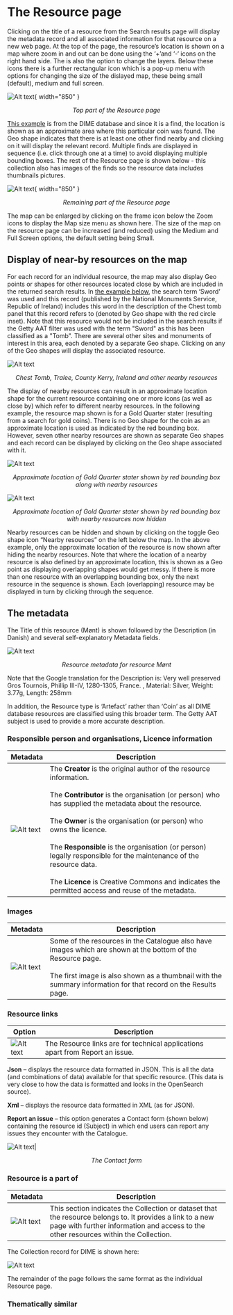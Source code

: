 # The Resource page
Clicking on the title of a resource from the Search results page will display the metadata record and all associated information for that resource on a new web page. At the top of the page, the resource’s location is shown on a map where zoom in and out can be done using the ‘+’and ‘-‘ icons on the right hand side. The is also the option to change the layers. Below these icons there is a further rectangular icon which is a pop-up menu with options for changing the size of the dislayed map, these being small (default), medium and full screen. 

![Alt text](../assets/32-Resource_top.png){ width="850" }
<p align="center"><I>Top part of the Resource page</I></p>

[This example](https://portal.ariadne-infrastructure.eu/resource/24d2b18c2f6c0ebe0d3ad5eb5238028efa63d8f03cdd9a7a8c210cd94ae1c1be) is from the DIME database and since it is a find, the location is shown as an approximate area where this particular coin was found. The Geo shape indicates that there is at least one other find nearby and clicking on it will display the relevant record. Multiple finds are displayed in sequence (i.e. click through one at a time) to avoid displaying multiple bounding boxes. The rest of the Resource page is shown below - this collection also has images of the finds so the resource data includes thumbnails pictures.

![Alt text](../assets/33-Resource_bottom.png){ width="850" }
<p align="center"><I>Remaining part of the Resource page</I></p>

The map can be enlarged by clicking on the frame icon below the Zoom icons to display the Map size menu as shown here. The size of the map on the resource page  can be increased (and reduced) using the Medium and Full Screen options, the default setting being Small.

## Display of near-by resources on the map

For each record for an individual resource, the map may also display Geo points or shapes for other resources located close by which are included in the returned search results. In [the example below](https://portal.ariadne-infrastructure.eu/resource/7c2db68bc992937c2c71040f9da411c0a6f75bb56d139b1570bdce84412502e4), the search term ‘Sword’ was used and this record (published by the National Monuments Service, Republic of Ireland) includes this word in the description of the Chest tomb panel that this record refers to (denoted by Geo shape with the red circle inset). Note that this resource would not be included in the search results if the Getty AAT filter was used with the term "Sword" as this has been classified as a "Tomb". There are several other sites and monuments of interest in this area, each denoted by a separate Geo shape. Clicking on any of the Geo shapes will display the associated resource.

![Alt text](../assets/34-Resource_map.png)
<p align="center"><i>Chest Tomb, Tralee, County Kerry, Ireland and other nearby resources</i></p>

The display of nearby resources can result in an approximate location shape for the current resource containing one or more icons (as well as close by) which refer to different nearby resources. In the following example, the resource map shown is for a Gold Quarter stater (resulting from a search for gold coins). There is no Geo shape for the coin as an approximate location is used as indicated by the red bounding box.  However, seven other nearby resources are shown as separate Geo shapes and each record can be displayed by clicking on the Geo shape associated with it.

![Alt text](../assets/35-Resource_bound_area.png)
<p align="center"><I>Approximate location of Gold Quarter stater shown by red bounding box along with nearby resources</I></P>

![Alt text](../assets/36-Resource_hide_nearby.png)
<p align="center"><I>Approximate location of Gold Quarter stater shown by red bounding box with nearby resources now hidden</I></P>

Nearby resources can be hidden and shown by clicking on the toggle Geo shape icon “Nearby resources”  on the left below the map. In the above example, only the approximate location of the resource is now shown after hiding the nearby resources. Note that where the location of a nearby resource is also defined by an approximate location, this is shown as a Geo point as displaying overlapping shapes would get messy. If there is more than one resource with an overlapping bounding box, only the next resource in the sequence is shown. Each (overlapping) resource may be displayed in turn by clicking through the sequence. 

##  The metadata

The Title of this resource (Mønt) is shown followed by the Description (in Danish) and several self-explanatory Metadata fields.

![Alt text](../assets/37-Resource_metadata.png)
<p align="center"><I>Resource metadata for resource Mønt</I></P>

Note that the Google translation for the Description is: Very well preserved Gros Tournois, Phillip III-IV, 1280-1305, France. , Material: Silver, Weight: 3.77g, Length: 258mm

In addition, the Resource type is ‘Artefact’ rather than ‘Coin’ as all DIME database resources are classified using this broader term. The Getty AAT subject is used to provide a more accurate description.
### Responsible person and organisations, Licence information

| Metadata | Description |
| ----------- | ----------- |
| ![Alt text](../assets/38-Resource-licence.png) | The **Creator** is the original author of the resource information. <BR><BR>The **Contributor** is the organisation (or person) who has supplied the metadata about the resource.  <BR><BR>The **Owner** is the organisation (or person) who owns the licence.  <BR><BR>The **Responsible** is the organisation (or person) legally responsible for the maintenance of the resource data.  <BR><BR>The **Licence** is Creative Commons and indicates the permitted access and reuse of the metadata.|
 
### Images

| Metadata | Description |
| ----------- | ----------- |
| ![Alt text](../assets/39-Resource_thumbnails.png) | Some of the resources in the Catalogue also have images which are shown at the bottom of the Resource page.  <BR><BR>The first image is also shown as a thumbnail with the summary information for that record on the Results page.|

### Resource links

| Option | Description |
| ----------- | ----------- |
| ![Alt text](../assets/40-Resource_links.png) | The Resource links are for technical applications apart from Report an issue.|

**Json** – displays the resource data formatted in JSON. This is all the data (and combinations of data) available for that specific resource. (This data is very close to how the data is formatted and looks in the OpenSearch source).

**Xml** – displays the resource data formatted in XML (as for JSON).

**Report an issue** – this option generates a Contact form (shown below) containing the resource id (Subject) in which end users can report any issues they encounter with the Catalogue.

 ![Alt text](../assets/41-Resource_contact.png)|
<p align="center"><I>The Contact form</I></P>

### Resource is a part of

| Metadata | Description |
| ----------- | ----------- |
| ![Alt text](../assets/42-Resource_is_part_of.png) | This section indicates the Collection or dataset that the resource belongs to. It provides a link to a new page with further information and access to the other resources within the Collection. |

The Collection record for DIME is shown here:

![Alt text](../assets/43-Collection_record.png)

The remainder of the page follows the same format as the individual Resource page.

### Thematically similar


